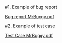 
#1. Example of bug report

[Bug report MrBuggy.pdf](https://github.com/PirogDawid/Projects/files/10236089/Bug.report.MrBuggy.pdf)

#2. Example of test case

[Test Case MrBuggy.pdf](https://github.com/PirogDawid/Projects/files/10236090/Test.Case.MrBuggy.pdf)

